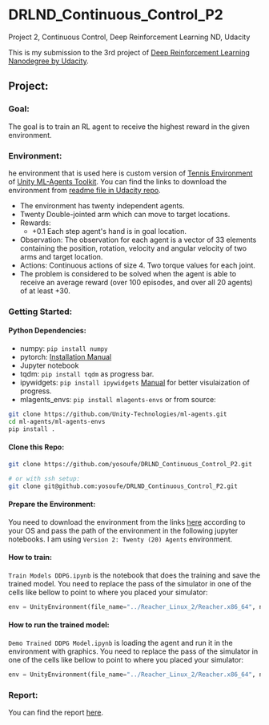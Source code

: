 # DRLND_Continuous_Control_P2
Project 2, Continuous Control, Deep Reinforcement Learning ND, Udacity

This is my submission to the 3rd project of [Deep Reinforcement Learning 
Nanodegree by Udacity](https://www.udacity.com/course/deep-reinforcement-learning-nanodegree--nd893).

## Project:
### Goal: 
The goal is to train an RL agent to receive the highest reward in the given environment.

### Environment:
he environment that is used here is custom version of 
[Tennis Environment](https://github.com/Unity-Technologies/ml-agents/blob/master/docs/Learning-Environment-Examples.md#tennis) 
of [Unity ML-Agents Toolkit](https://unity3d.com/machine-learning). You can 
find the links to download the environment from 
[readme file in Udacity repo](https://github.com/udacity/deep-reinforcement-learning/tree/master/p3_collab-compet).

* The environment has twenty independent agents.
* Twenty Double-jointed arm which can move to target locations.
* Rewards:
    * +0.1 Each step agent's hand is in goal location.
* Observation: The observation for each agent is a vector of 33 elements containing 
the position, rotation, velocity and angular velocity of two arms and target location.
* Actions: Continuous actions of size 4. Two torque values for each joint.
* The problem is considered to be solved when the agent is able to receive 
an average reward (over 100 episodes, and over all 20 agents) of at least +30.

### Getting Started:

#### Python Dependencies:
* numpy: `pip install numpy`
* pytorch: [Installation Manual](https://pytorch.org/get-started/locally/)
* Jupyter notebook
* tqdm: `pip install tqdm` as progress bar.
* ipywidgets: `pip install ipywidgets` [Manual](https://ipywidgets.readthedocs.io/en/latest/user_install.html) 
for better visulaization of progress.
* mlagents_envs: `pip install mlagents-envs` or from source:
```bash
git clone https://github.com/Unity-Technologies/ml-agents.git
cd ml-agents/ml-agents-envs
pip install .
```

#### Clone this Repo:
```bash
git clone https://github.com/yosoufe/DRLND_Continuous_Control_P2.git

# or with ssh setup:
git clone git@github.com:yosoufe/DRLND_Continuous_Control_P2.git
```

#### Prepare the Environment:
You need to download the environment from the links
[here](https://github.com/udacity/deep-reinforcement-learning/tree/master/p2_continuous-control#getting-started)
according to your OS and pass the path of the environment in the following jupyter notebooks. 
I am using `Version 2: Twenty (20) Agents` environment.

#### How to train:
`Train Models DDPG.ipynb` is the notebook that does the training and save the trained model.
You need to replace the pass of the simulator in one of the cells like bellow to point to where you 
placed your simulator:
```python
env = UnityEnvironment(file_name="../Reacher_Linux_2/Reacher.x86_64", no_graphics=True)
``` 

#### How to run the trained model:
`Demo Trained DDPG Model.ipynb` is loading the agent and run it in the environment with graphics.
You need to replace the pass of the simulator in one of the cells like bellow to point to where you 
placed your simulator:
```python
env = UnityEnvironment(file_name="../Reacher_Linux_2/Reacher.x86_64", no_graphics=False)
``` 

### Report:
You can find the report [here](report.md).